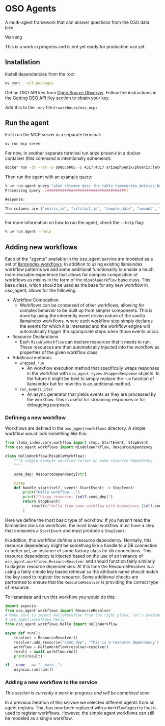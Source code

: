 # OSO Agents

A multi-agent framework that can answer questions from the OSO data lake.

> [!WARNING]
> This is a work in progress and is not yet ready for production use yet.

## Installation

Install dependencies from the root

```bash
uv sync --all-packages
```

Get an OSO API key from [Open Source Observer](https://www.opensource.observer).
Follow the instructions in the [Getting OSO API Key](#getting-oso-api-key)
section to obtain your key.

Add this to the `.env` file in `warehouse/oso_mcp/`

## Run the agent

First run the MCP server in a separate terminal:

```bash
uv run mcp serve
```

For now, in another separate terminal run arize phoenix in a docker container
(this command is intentionally ephemeral):

```bash
docker run -it --rm -p 6006:6006 -p 4317:4317 arizephoenix/phoenix:latest
```

Then run the agent with an example query:

```bash
% uv run agent query "what columns does the table timeseries_metrics_by_artifact_v0 have?"
Processing query  [####################################]

Response:
────────────────────────────────────────────────────────────────────────────────
The columns are ["metric_id", "artifact_id", "sample_date", "amount", "unit"].
────────────────────────────────────────────────────────────────────────────────
```

For more information on how to run the agent, check the `--help` flag:

```bash
% uv run agent --help
```

## Adding new workflows

Each of the "agents" available in the oso_agent service are modeled as a set of
[llamaindex
workflows](https://docs.llamaindex.ai/en/stable/module_guides/workflow/). In
addition to using existing llamaindex workflow patterns we add some additional
functionality to enable a much more reusable experience that allows for complex
composition of workflows as mixins in the form of the `MixableWorkflow` base
class. This base class, which should be used as the base for any new workflow in
oso_agent, allows for the following:

- Workflow Composition
  - Workflows can be composed of other workflows, allowing for complex
    behavior to be built up from simpler components. This is done by using the
    inherently event driven nature of the vanilla llamaindex workflows, where
    each workflow step simply declares the events for which it is interested
    and the workflow engine will automatically trigger the appropriate steps
    when those events occur.
- Resource Declarations
  - Each `MixableWorkflow` can declare resources that it needs to run. These
    resources are then automatically injected into the workflow as properties
    of the given workflow class.
- Additional methods
  - `wrapped_run`
    - An workflow execution method that specifically wraps responses in the
      workflow with `oso_agent.types.WrappedResponse` objects. In the future
      it might be best to simply replace the `run` function of llamaindex
      but for now this is an additional method.
  - `run_events_iter`
    - An async generator that yields events as they are processed by the
      workflow. This is useful for streaming responses or for debugging
      purposes.

### Defining a new workflow

Workflows are defined in the `oso_agent/workflows` directory. A simple workflow
would look something like this:

```python
from llama_index.core.workflow import step, StartEvent, StopEvent
from oso_agent.workflows import MixableWorkflow, ResourceDependency

class HelloWorkflow(MixableWorkflow):
    """A simple example workflow relies on some resource dependency
    """

    some_dep: ResourceDependency[str]

    @step
    def handle_start(self, event: StartEvent) -> StopEvent:
        print("Hello workflow...")
        print(f"Using resource: {self.some_dep}")
        return StopEvent(
            result=f"Hello from some workflow with dependency {self.some_dep}!",
        )
```

Here we define the most basic type of workflow. If you haven't read the
llamaindex docs on workflows, the most basic workflow must have a step that
consumes a `StartEvent` and must produce a `StopEvent`.

In addition, this workflow defines a resource dependency. Normally, this
resource dependency might be something like a handle to a DB connection or
better yet, an instance of some factory class for db connections. This resource
dependency is injected based on the use of an instance of
`oso_agent.workflows.ResourceResolver` and should function fairly similarly to
dagster resource dependencies. At this time the ResourceResolver is a using a
fairly simple key based retrieval so the attribute name should match the key
used to register the resource. Some additional checks are performed to ensure
that the `ResourceResolver` is providing the correct type of resource.

To instantiate and run this workflow you would do this:

```python
import asyncio
from oso_agent.workflows import ResourceResolver
# Make sure to import HelloWorkflow from the right place, let's pretend it's in
# oso_agent.workflows.hello
from oso_agent.workflows.hello import HelloWorkflow

async def run():
    resolver = ResourceResolver()
    resolver.add_resource("some_dep", "This is a resource dependency")
    workflow = HelloWorkflow(resolver=resolver)
    result = await workflow.run()
    print(result)

if __name__ == "__main__":
    asyncio.run(run())
```

### Adding a new workflow to the service

_This section is currently a work in progress and will be completed soon._

In a previous iteration of this service we selected different agents from an
agent registry. That has now been replaced with a `WorkflowRegistry` that is
used to register workflows. However, the simple agent workflows can still be
modeled as a single workflow.
